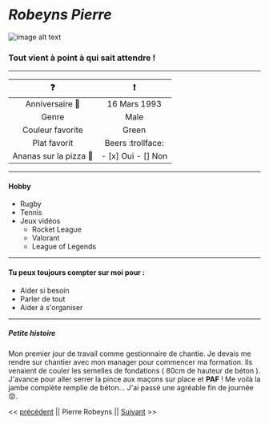 # *Robeyns Pierre*
![image alt text](/pierre.png)

###  Tout vient à point à qui sait attendre !  
-----------------------------------------------


|:question:   	|:exclamation:  	|
|:-:	|:-:	|
|Anniversaire :tada:  	|16 Mars 1993  	|
|Genre   	|Male  	|
|Couleur favorite   	|Green  	|
|Plat favorit   	|Beers :trollface:  	|
|Ananas sur la pizza :pizza:   	|- [x] Oui  - [] Non	|  
---------------------------------------------------------

#### Hobby  
- Rugby
- Tennis
- Jeux vidéos
	- Rocket League
	- Valorant
	- League of Legends
----------------------------------------------------------

#### Tu peux toujours compter sur moi pour :

- Aider si besoin
- Parler de tout 
- Aider à s'organiser
--------------------------------------------------

##### Petite histoire

Mon premier jour de travail comme gestionnaire de chantie.
Je devais me rendre sur chantier avec mon manager pour commencer
ma formation. Ils venaient de couler les semelles de fondations ( 80cm de hauteur de béton ).
J'avance pour aller serrer la pince aux maçons sur place et **PAF** !
Me voilà la jambe complète remplie de béton...
J'ai passé une agréable fin de journée :rage:.












<< [précédent](https://github.com/philouLeF/markdownSolo) || Pierre Robeyns || [Suivant](https://github.com/sarah-jpro/challenge-markdown/blob/main/markdown.md) >>
